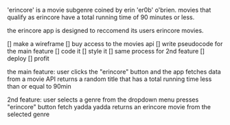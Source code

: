 'erincore' is a movie subgenre coined by erin 'er0b' o'brien. movies that qualify as erincore have a total running time of 90 minutes or less.

the erincore app is designed to reccomend its users erincore movies.

[] make a wireframe
[] buy access to the movies api
[] write pseudocode for the main feature
[] code it
[] style it
[] same process for 2nd feature
[] deploy
[] profit

the main feature:
user clicks the "erincore" button
and the app fetches data from a movie API
returns a random title that has a total running time less than or equal to 90min

2nd feature:
user selects a genre from the dropdown menu
presses "erincore" button
fetch yadda yadda
returns an erincore movie from the selected genre